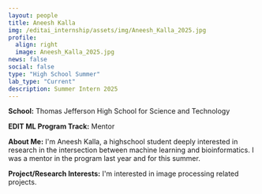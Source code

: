 ```yaml
---
layout: people
title: Aneesh Kalla
img: /editai_internship/assets/img/Aneesh_Kalla_2025.jpg
profile:
  align: right
  image: Aneesh_Kalla_2025.jpg
news: false
social: false
type: "High School Summer"
lab_type: "Current"
description: Summer Intern 2025
---
```


**School:** Thomas Jefferson High School for Science and Technology

**EDIT ML Program Track:**
Mentor

**About Me:**
I'm Aneesh Kalla, a highschool student deeply interested in research in the intersection between machine learning and bioinformatics. I was a mentor in the program last year and for this summer.

**Project/Research Interests:**
I'm interested in image processing related projects.
    